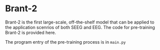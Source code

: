 # Brant-2

Brant-2 is the first large-scale, off-the-shelf model that can be applied to the application scenrios of both SEEG and EEG. The code for pre-training Brant-2 is provided here.

The program entry of the pre-training process is in `main.py`